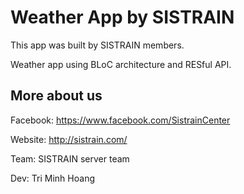 # Weather App by SISTRAIN
This app was built by SISTRAIN members.

Weather app using BLoC architecture and RESful API. 

## More about us
Facebook: https://www.facebook.com/SistrainCenter

Website: http://sistrain.com/

Team: SISTRAIN server team

Dev: Tri Minh Hoang
